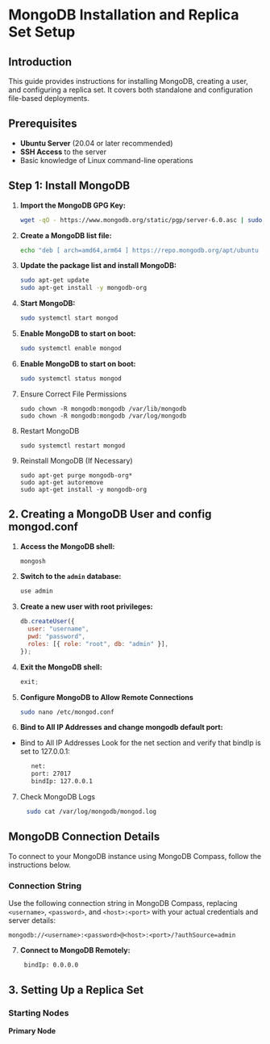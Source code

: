 # MongoDB Installation and Replica Set Setup

## Introduction

This guide provides instructions for installing MongoDB, creating a user, and configuring a replica set. It covers both standalone and configuration file-based deployments.

## Prerequisites

- **Ubuntu Server** (20.04 or later recommended)
- **SSH Access** to the server
- Basic knowledge of Linux command-line operations

## Step 1: Install MongoDB

1. **Import the MongoDB GPG Key:**

   ```bash
   wget -qO - https://www.mongodb.org/static/pgp/server-6.0.asc | sudo apt-key add -

   ```

2. **Create a MongoDB list file:**

   ```bash
   echo "deb [ arch=amd64,arm64 ] https://repo.mongodb.org/apt/ubuntu $(lsb_release -cs)/mongodb-org/6.0 multiverse" | sudo tee /etc/apt/sources.list.d/mongodb-org-6.0.list
   ```

3. **Update the package list and install MongoDB:**

   ```bash
   sudo apt-get update
   sudo apt-get install -y mongodb-org
   ```

4. **Start MongoDB:**

   ```bash
   sudo systemctl start mongod
   ```

5. **Enable MongoDB to start on boot:**

   ```bash
   sudo systemctl enable mongod
   ```

6. **Enable MongoDB to start on boot:**

   ```bash
   sudo systemctl status mongod
   ```

7. Ensure Correct File Permissions

   ```
   sudo chown -R mongodb:mongodb /var/lib/mongodb
   sudo chown -R mongodb:mongodb /var/log/mongodb
   ```

8. Restart MongoDB

   ```
   sudo systemctl restart mongod
   ```

9. Reinstall MongoDB (If Necessary)

   ```
   sudo apt-get purge mongodb-org*
   sudo apt-get autoremove
   sudo apt-get install -y mongodb-org
   ```

## 2. Creating a MongoDB User and config mongod.conf

1. **Access the MongoDB shell:**

   ```bash
   mongosh
   ```

2. **Switch to the `admin` database:**

   ```js
   use admin
   ```

3. **Create a new user with root privileges:**

   ```js
   db.createUser({
     user: "username",
     pwd: "password",
     roles: [{ role: "root", db: "admin" }],
   });
   ```

4. **Exit the MongoDB shell:**

   ```js
   exit;
   ```

5. **Configure MongoDB to Allow Remote Connections**

   ```bash
   sudo nano /etc/mongod.conf
   ```

6. **Bind to All IP Addresses and change mongodb default port:**

- Bind to All IP Addresses Look for the net section and verify that bindIp is set to 127.0.0.1:

  ```bash
     net:
     port: 27017
     bindIp: 127.0.0.1
  ```

7. Check MongoDB Logs

```bash
     sudo cat /var/log/mongodb/mongod.log
```

## MongoDB Connection Details

To connect to your MongoDB instance using MongoDB Compass, follow the instructions below.

### Connection String

Use the following connection string in MongoDB Compass, replacing `<username>`, `<password>`, and `<host>:<port>` with your actual credentials and server details:

```plaintext
mongodb://<username>:<password>@<host>:<port>/?authSource=admin
```

7. **Connect to MongoDB Remotely:**

   ```bash
    bindIp: 0.0.0.0
   ```

## 3. Setting Up a Replica Set

### Starting Nodes

**Primary Node**
